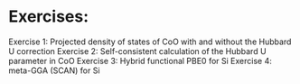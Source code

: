 # Exercises:

 Exercise 1: Projected density of states of CoO with and without the Hubbard U correction
 Exercise 2: Self-consistent calculation of the Hubbard U parameter in CoO
 Exercise 3: Hybrid functional PBE0 for Si
 Exercise 4: meta-GGA (SCAN) for Si

